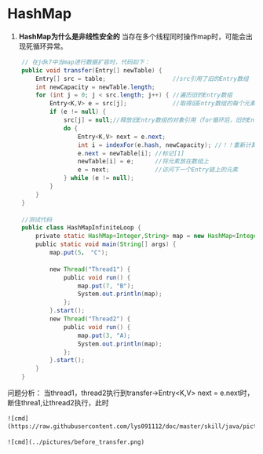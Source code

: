 # HashMap

1. **HashMap为什么是非线性安全的**
当存在多个线程同时操作map时，可能会出现死循环异常。
```java
    // 在jdk7中当map进行数据扩容时，代码如下：
    public void transfer(Entry[] newTable) {
        Entry[] src = table;                   //src引用了旧的Entry数组
        int newCapacity = newTable.length;
        for (int j = 0; j < src.length; j++) { //遍历旧的Entry数组
            Entry<K,V> e = src[j];             //取得旧Entry数组的每个元素
            if (e != null) {
                src[j] = null;//释放旧Entry数组的对象引用（for循环后，旧的Entry数组不再引用任何对象）
                do {
                    Entry<K,V> next = e.next;
                    int i = indexFor(e.hash, newCapacity); //！！重新计算每个元素在数组中的位置
                    e.next = newTable[i]; //标记[1]
                    newTable[i] = e;      //将元素放在数组上
                    e = next;             //访问下一个Entry链上的元素
                } while (e != null);
            }
        }
    }
    
    //测试代码
    public class HashMapInfiniteLoop {  
        private static HashMap<Integer,String> map = new HashMap<Integer,String>(2，0.75f);  
        public static void main(String[] args) {  
            map.put(5， "C");  
     
            new Thread("Thread1") {  
                public void run() {  
                    map.put(7, "B");  
                    System.out.println(map);  
                };  
            }.start();  
            new Thread("Thread2") {  
                public void run() {  
                    map.put(3, "A);  
                    System.out.println(map);  
                };  
            }.start();        
        }  
    }
```
问题分析：
    当thread1，thread2执行到transfer->Entry<K,V> next = e.next时，断住threa1,让thread2执行，此时

    ![cmd](https://raw.githubusercontent.com/lys091112/doc/master/skill/java/pictures/before_transfer.png)

    ![cmd](../pictures/before_transfer.png)
